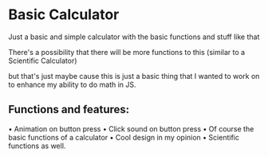 <h1>Basic Calculator</h1>
Just a basic and simple calculator with the basic functions and stuff like that

There's a possibility that there will be more functions to this (similar to a Scientific Calculator) 

but that's just maybe cause this is just a basic thing that I wanted to work on to enhance my ability to do math in JS.

<h2>Functions and features:</h2>
• Animation on button press
• Click sound on button press
• Of course the basic functions of a calculator
• Cool design in my opinion
• Scientific functions as well.